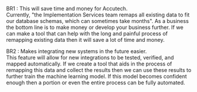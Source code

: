BR1 : This will save time and money for Accutech. <br>
Currently, "the Implementation Services team remaps all existing data to fit our database schemas, which can sometimes take months". As a business the bottom line is to make money or develop your business further. If we can make a tool that can help with the long and painful process of remapping existing data then it will save a lot of time and money. 

BR2 : Makes integrating new systems in the future easier. <br>
This feature will allow for new integrations to be tested, verified, and mapped automatically. If we create a tool that aids in the process of remapping this data and collect the results then we can use these results to further train the machine learning model. If this model becomes confident enough then a portion or even the entire process can be fully automated. 
